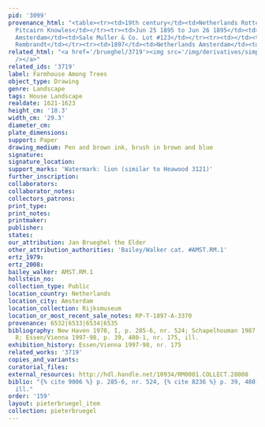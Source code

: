 ```yaml
---
pid: '3099'
provenance_html: "<table><tr><td>19th century</td><td>Netherlands Rotterdam</td><td>William
  Pitcairn Knowles</td></tr><tr><td>Jun 25 1895 to Jun 26 1895</td><td>Netherlands
  Amsterdam</td><td>Sale Muller & Co. Lot #123</td></tr><tr><td></td><td></td><td>Vereniging
  Rembrandt</td></tr><tr><td>1897</td><td>Netherlands Amsterdam</td><td>Rijksmuseum</td></tr></table>"
related_html: "<a href='/brueghel/3719'><img src='/img/derivatives/simple/3719/thumbnail.jpg'
  /></a>"
related_ids: '3719'
label: Farmhouse Among Trees
object_type: Drawing
genre: Landscape
tags: House Landscape
realdate: 1621-1623
height_cm: '18.3'
width_cm: '29.3'
diameter_cm:
plate_dimensions:
support: Paper
drawing_medium: Pen and brown ink, brush in brown and blue
signature:
signature_location:
support_marks: 'Watermark: lion (similar to Heawood 3121)'
further_inscription:
collaborators:
collaborator_notes:
collectors_patrons:
print_type:
print_notes:
printmaker:
publisher:
states:
our_attribution: Jan Brueghel the Elder
other_attribution_authorities: 'Bailey/Walker cat. #AMST.RM.1'
ertz_1979:
ertz_2008:
bailey_walker: AMST.RM.1
hollstein_no:
collection_type: Public
location_country: Netherlands
location_city: Amsterdam
location_collection: Rijksmuseum
location_or_most_recent_sale_notes: RP-T-1897-A-3370
provenance: 6532|6533|6534|6535
bibliography: New Haven 1970, I, p. 285-6, nr. 524; Schapelhouman 1987, p. 16, nr.
  8; Essen/Vienna 1997-98, p. 39, 480-1, nr. 175, ill.
exhibition_history: Essen/Vienna 1997-98, nr. 175
related_works: '3719'
copies_and_variants:
curatorial_files:
external_resources: http://hdl.handle.net/10934/RM0001.COLLECT.28008
biblio: "{% cite 9006 %} p. 285-6, nr. 524, {% cite 8236 %} p. 39, 480-1, nr. 175,
  ill."
order: '159'
layout: pieterbruegel_item
collection: pieterbruegel
---
```

